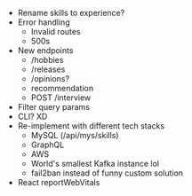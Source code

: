 - Rename skills to experience?
- Error handling
  - Invalid routes
  - 500s
- New endpoints
  - /hobbies
  - /releases
  - /opinions?
  - recommendation
  - POST /interview
- Filter query params
- CLI? XD
- Re-implement with different tech stacks
  - MySQL (/api/mys/skills)
  - GraphQL
  - AWS
  - World's smallest Kafka instance lol
  - fail2ban instead of funny custom solution
- React reportWebVitals
